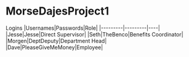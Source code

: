 # MorseDajesProject1

Logins
|Usernames|Passwords|Role|
|---------|---------|----|
|Jesse|Jesse|Direct Supervisor|
|Seth|TheBenco|Benefits Coordinator|
|Morgen|DeptDeputy|Department Head|
|Dave|PleaseGiveMeMoney|Employee|
